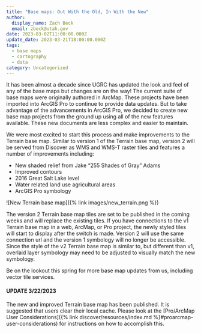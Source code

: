 ```yaml
---
title: "Base maps: Out With the Old, In With the New"
author:
  display_name: Zach Beck
  email: zbeck@utah.gov
date: 2023-03-02T11:00:00.000Z
update_date: 2023-03-21T18:00:00.000Z
tags:
  - base maps
  - cartography
  - data
category: Uncategorized
---
```


It has been almost a decade since UGRC has updated the look and feel of any of the base maps but changes are on the way! The current suite of base maps were originally authored in ArcMap. These projects have been imported into ArcGIS Pro to continue to provide data updates. But to take advantage of the advancements in ArcGIS Pro, we decided to create new base map projects from the ground up using all of the new features available. These new documents are less complex and easier to maintain.

We were most excited to start this process and make improvements to the Terrain base map. Similar to version 1 of the Terrain base map, version 2 will be served from Discover as WMS and WMS-T raster tiles and features a number of improvements including:

- New shaded relief from Jake “255 Shades of Gray” Adams
- Improved contours
- 2016 Great Salt Lake level
- Water related land use agricultural areas
- ArcGIS Pro symbology

![New Terrain base map]({% link images/new_terrain.png %})


The version 2 Terrain base map tiles are set to be published in the coming weeks and will replace the existing tiles. If you have connections to the v1 Terrain base map in a web, ArcMap, or Pro project, the newly styled tiles will start to display after the switch is made. Version 2 will use the same connection url and the version 1 symbology will no longer be accessible. Since the style of the v2 Terrain base map is similar to, but different than v1, overlaid layer symbology may need to be adjusted to visually match the new symbology.

Be on the lookout this spring for more base map updates from us, including vector tile services.

#### UPDATE 3/22/2023



The new and improved Terrain base map has been published. It is suggested that users clear their local cache. Please look at the [Pro/ArcMap User Considerations]({% link discover/resources/index.md %}#proarcmap-user-considerations) for instructions on how to accomplish this.
